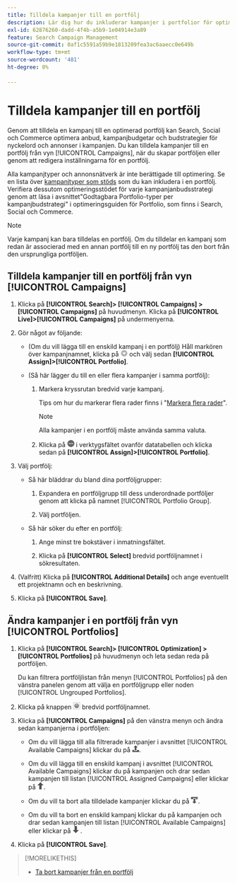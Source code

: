 ```yaml
---
title: Tilldela kampanjer till en portfölj
description: Lär dig hur du inkluderar kampanjer i portfolior för optimering.
exl-id: 62876260-dadd-4f4b-a5b9-1e04914e3a89
feature: Search Campaign Management
source-git-commit: 0af1c5591a59b9e1813209fea3ac6aaecc0e649b
workflow-type: tm+mt
source-wordcount: '481'
ht-degree: 0%

---
```


# Tilldela kampanjer till en portfölj

Genom att tilldela en kampanj till en optimerad portfölj kan Search, Social och Commerce optimera anbud, kampanjbudgetar och budstrategier för nyckelord och annonser i kampanjen. Du kan tilldela kampanjer till en portfölj från vyn [!UICONTROL Campaigns], när du skapar portföljen eller genom att redigera inställningarna för en portfölj.

Alla kampanjtyper och annonsnätverk är inte berättigade till optimering. Se en lista över [kampanjtyper som stöds](/help/search-social-commerce/introduction/supported-inventory.md) som du kan inkludera i en portfölj. Verifiera dessutom optimeringsstödet för varje kampanjanbudsstrategi genom att läsa i avsnittet&quot;Godtagbara Portfolio-typer per kampanjbudstrategi&quot; i optimeringsguiden för Portfolio, som finns i Search, Social och Commerce.<!-- verify convention for referencing Optimization Guide here -->

>[!NOTE]
>
>Varje kampanj kan bara tilldelas en portfölj. Om du tilldelar en kampanj som redan är associerad med en annan portfölj till en ny portfölj tas den bort från den ursprungliga portföljen.

## Tilldela kampanjer till en portfölj från vyn [!UICONTROL Campaigns]

1. Klicka på **[!UICONTROL Search]> [!UICONTROL Campaigns] >[!UICONTROL Campaigns]** på huvudmenyn. Klicka på **[!UICONTROL Live]>[!UICONTROL Campaigns]** på undermenyerna.

1. Gör något av följande:

   * (Om du vill lägga till en enskild kampanj i en portfölj) Håll markören över kampanjnamnet, klicka på ![Menyknappen](/help/search-social-commerce/assets/arrow-dropdown-menu.png "Menyknappen") och välj sedan **[!UICONTROL Assign]>[!UICONTROL Portfolio]**.

   * (Så här lägger du till en eller flera kampanjer i samma portfölj):

      1. Markera kryssrutan bredvid varje kampanj.

         Tips om hur du markerar flera rader finns i &quot;[Markera flera rader](/help/search-social-commerce/common-tasks/navigation-editing-selection/multiple-rows-select.md)&quot;.

         >[!NOTE]
         >
         >Alla kampanjer i en portfölj måste använda samma valuta.

      1. Klicka på ![Mer](/help/search-social-commerce/assets/more.png "Mer") i verktygsfältet ovanför datatabellen och klicka sedan på **[!UICONTROL Assign]>[!UICONTROL Portfolio]**.

1. Välj portfölj:

   * Så här bläddrar du bland dina portföljgrupper:

      1. Expandera en portföljgrupp till dess underordnade portföljer genom att klicka på namnet [!UICONTROL Portfolio Group].

      1. Välj portföljen.

   * Så här söker du efter en portfölj:

      1. Ange minst tre bokstäver i inmatningsfältet.

      1. Klicka på **[!UICONTROL Select]** bredvid portföljnamnet i sökresultaten.

1. (Valfritt) Klicka på **[!UICONTROL Additional Details]** och ange eventuellt ett projektnamn och en beskrivning.

1. Klicka på **[!UICONTROL Save]**.

## Ändra kampanjer i en portfölj från vyn [!UICONTROL Portfolios]

1. Klicka på **[!UICONTROL Search]> [!UICONTROL Optimization] >[!UICONTROL Portfolios]** på huvudmenyn och leta sedan reda på portföljen.

   Du kan filtrera portföljlistan från menyn [!UICONTROL Portfolios] på den vänstra panelen genom att välja en portföljgrupp eller noden [!UICONTROL Ungrouped Portfolios].

1. Klicka på knappen ![Visa/redigera inställningar](/help/search-social-commerce/assets/settings.png "Visa/redigera inställningar") bredvid portföljnamnet.

1. Klicka på **[!UICONTROL Campaigns]** på den vänstra menyn och ändra sedan kampanjerna i portföljen:

   * Om du vill lägga till alla filtrerade kampanjer i avsnittet [!UICONTROL Available Campaigns] klickar du på ![Tilldela alla kampanjer till portföljen](/help/search-social-commerce/assets/arrow-assign-all.png "Tilldela alla kampanjer till portföljen").

   * Om du vill lägga till en enskild kampanj i avsnittet [!UICONTROL Available Campaigns] klickar du på kampanjen och drar sedan kampanjen till listan [!UICONTROL Assigned Campaigns] eller klickar på ![Tilldela kampanj till portfölj](/help/search-social-commerce/assets/arrow-assign.png "Tilldela kampanj till portfölj").

   * Om du vill ta bort alla tilldelade kampanjer klickar du på ![Ta bort alla kampanjer från portföljen](/help/search-social-commerce/assets/arrow-remove-all.png "Ta bort alla kampanjer från portföljen").

   * Om du vill ta bort en enskild kampanj klickar du på kampanjen och drar sedan kampanjen till listan [!UICONTROL Available Campaigns] eller klickar på ![Ta bort kampanj från portföljen](/help/search-social-commerce/assets/arrow-remove.png "Ta bort kampanj från portföljen") .

1. Klicka på **[!UICONTROL Save]**.

>[!MORELIKETHIS]
>
>* [Ta bort kampanjer från en portfölj](/help/search-social-commerce/campaign-management/campaign-remove-from-portfolio.md)
